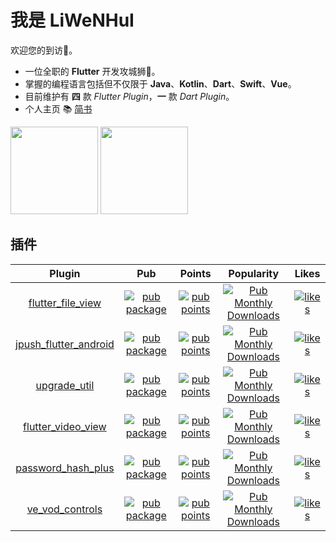 # 我是 LiWeNHuI

欢迎您的到访🐾。

* 一位全职的 **Flutter** 开发攻城狮🦁。
* 掌握的编程语言包括但不仅限于 **Java**、**Kotlin**、**Dart**、**Swift**、**Vue**。
* 目前维护有 **四** 款 *Flutter Plugin*，**一** 款 *Dart Plugin*。
* 个人主页 📚 [简书](https://www.jianshu.com/u/b3e89b034b7e)

<img align="" height="140px" src="https://github-readme-stats.vercel.app/api?username=LiWenHui96&hide_title=true&hide_border=true&show_icons=true&include_all_commits=true&theme=graywhite&locale=cn"></img>
<img align="" height="140px" src="https://github-readme-stats.vercel.app/api/top-langs/?username=LiWenHui96&hide_title=true&hide_border=true&layout=compact&theme=graywhite&locale=cn" />

## 插件

| Plugin                                                                       | Pub                                                                                                                  | Points                                                                                                                         | Popularity                                                                                                                            | Likes                                                                                                                    |
|:----------------------------------------------------------------------------:|:--------------------------------------------------------------------------------------------------------------------:|:------------------------------------------------------------------------------------------------------------------------------:|:-------------------------------------------------------------------------------------------------------------------------------------:|:------------------------------------------------------------------------------------------------------------------------:|
| [flutter_file_view](https://github.com/LiWenHui96/flutter_file_view)         | [![pub package](https://img.shields.io/pub/v/flutter_file_view)](https://pub.dev/packages/flutter_file_view)         | [![pub points](https://img.shields.io/pub/points/flutter_file_view)](https://pub.dev/packages/flutter_file_view/score)         | [![Pub Monthly Downloads](https://img.shields.io/pub/dm/flutter_file_view)](https://pub.dev/packages/flutter_file_view/score)         | [![likes](https://img.shields.io/pub/likes/flutter_file_view)](https://pub.dev/packages/flutter_file_view/score)         |
| [jpush_flutter_android](https://github.com/LiWenHui96/jpush_flutter_android) | [![pub package](https://img.shields.io/pub/v/jpush_flutter_android)](https://pub.dev/packages/jpush_flutter_android) | [![pub points](https://img.shields.io/pub/points/jpush_flutter_android)](https://pub.dev/packages/jpush_flutter_android/score) | [![Pub Monthly Downloads](https://img.shields.io/pub/dm/jpush_flutter_android)](https://pub.dev/packages/jpush_flutter_android/score) | [![likes](https://img.shields.io/pub/likes/jpush_flutter_android)](https://pub.dev/packages/jpush_flutter_android/score) |
| [upgrade_util](https://github.com/LiWenHui96/upgrade_util)                   | [![pub package](https://img.shields.io/pub/v/upgrade_util)](https://pub.dev/packages/upgrade_util)                   | [![pub points](https://img.shields.io/pub/points/upgrade_util)](https://pub.dev/packages/upgrade_util/score)                   | [![Pub Monthly Downloads](https://img.shields.io/pub/dm/upgrade_util)](https://pub.dev/packages/upgrade_util/score)                   | [![likes](https://img.shields.io/pub/likes/upgrade_util)](https://pub.dev/packages/upgrade_util/score)                   |
| [flutter_video_view](https://github.com/LiWenHui96/flutter_video_view)       | [![pub package](https://img.shields.io/pub/v/flutter_video_view)](https://pub.dev/packages/flutter_video_view)       | [![pub points](https://img.shields.io/pub/points/flutter_video_view)](https://pub.dev/packages/flutter_video_view/score)       | [![Pub Monthly Downloads](https://img.shields.io/pub/dm/flutter_video_view)](https://pub.dev/packages/flutter_video_view/score)       | [![likes](https://img.shields.io/pub/likes/flutter_video_view)](https://pub.dev/packages/flutter_video_view/score)       |
| [password_hash_plus](https://github.com/LiWenHui96/password_hash_plus)       | [![pub package](https://img.shields.io/pub/v/password_hash_plus)](https://pub.dev/packages/password_hash_plus)       | [![pub points](https://img.shields.io/pub/points/password_hash_plus)](https://pub.dev/packages/password_hash_plus/score)       | [![Pub Monthly Downloads](https://img.shields.io/pub/dm/password_hash_plus)](https://pub.dev/packages/password_hash_plus/score)       | [![likes](https://img.shields.io/pub/likes/password_hash_plus)](https://pub.dev/packages/password_hash_plus/score)       |
| [ve_vod_controls](https://github.com/LiWenHui96/ve_vod_controls)             | [![pub package](https://img.shields.io/pub/v/ve_vod_controls)](https://pub.dev/packages/ve_vod_controls)             | [![pub points](https://img.shields.io/pub/points/ve_vod_controls)](https://pub.dev/packages/ve_vod_controls/score)             | [![Pub Monthly Downloads](https://img.shields.io/pub/dm/ve_vod_controls)](https://pub.dev/packages/ve_vod_controls/score)             | [![likes](https://img.shields.io/pub/likes/ve_vod_controls)](https://pub.dev/packages/ve_vod_controls/score)             |
